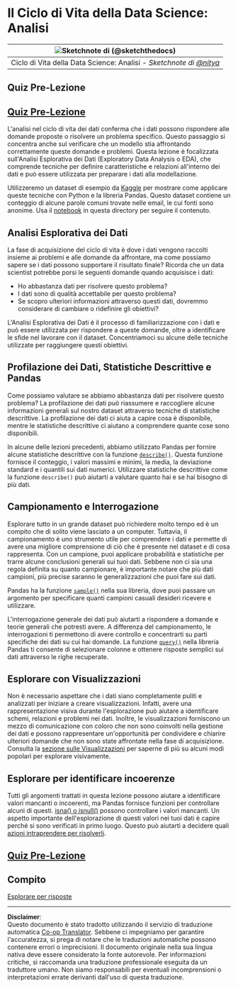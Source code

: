 <!--
CO_OP_TRANSLATOR_METADATA:
{
  "original_hash": "d92f57eb110dc7f765c05cbf0f837c77",
  "translation_date": "2025-08-28T10:56:04+00:00",
  "source_file": "4-Data-Science-Lifecycle/15-analyzing/README.md",
  "language_code": "it"
}
-->
# Il Ciclo di Vita della Data Science: Analisi

|![ Sketchnote di [(@sketchthedocs)](https://sketchthedocs.dev) ](../../sketchnotes/15-Analyzing.png)|
|:---:|
| Ciclo di Vita della Data Science: Analisi - _Sketchnote di [@nitya](https://twitter.com/nitya)_ |

## Quiz Pre-Lezione

## [Quiz Pre-Lezione](https://purple-hill-04aebfb03.1.azurestaticapps.net/quiz/28)

L'analisi nel ciclo di vita dei dati conferma che i dati possono rispondere alle domande proposte o risolvere un problema specifico. Questo passaggio si concentra anche sul verificare che un modello stia affrontando correttamente queste domande e problemi. Questa lezione è focalizzata sull'Analisi Esplorativa dei Dati (Exploratory Data Analysis o EDA), che comprende tecniche per definire caratteristiche e relazioni all'interno dei dati e può essere utilizzata per preparare i dati alla modellazione.

Utilizzeremo un dataset di esempio da [Kaggle](https://www.kaggle.com/balaka18/email-spam-classification-dataset-csv/version/1) per mostrare come applicare queste tecniche con Python e la libreria Pandas. Questo dataset contiene un conteggio di alcune parole comuni trovate nelle email, le cui fonti sono anonime. Usa il [notebook](notebook.ipynb) in questa directory per seguire il contenuto.

## Analisi Esplorativa dei Dati

La fase di acquisizione del ciclo di vita è dove i dati vengono raccolti insieme ai problemi e alle domande da affrontare, ma come possiamo sapere se i dati possono supportare il risultato finale? 
Ricorda che un data scientist potrebbe porsi le seguenti domande quando acquisisce i dati:
-   Ho abbastanza dati per risolvere questo problema?
-   I dati sono di qualità accettabile per questo problema?
-   Se scopro ulteriori informazioni attraverso questi dati, dovremmo considerare di cambiare o ridefinire gli obiettivi?

L'Analisi Esplorativa dei Dati è il processo di familiarizzazione con i dati e può essere utilizzata per rispondere a queste domande, oltre a identificare le sfide nel lavorare con il dataset. Concentriamoci su alcune delle tecniche utilizzate per raggiungere questi obiettivi.

## Profilazione dei Dati, Statistiche Descrittive e Pandas
Come possiamo valutare se abbiamo abbastanza dati per risolvere questo problema? La profilazione dei dati può riassumere e raccogliere alcune informazioni generali sul nostro dataset attraverso tecniche di statistiche descrittive. La profilazione dei dati ci aiuta a capire cosa è disponibile, mentre le statistiche descrittive ci aiutano a comprendere quante cose sono disponibili.

In alcune delle lezioni precedenti, abbiamo utilizzato Pandas per fornire alcune statistiche descrittive con la funzione [`describe()`](https://pandas.pydata.org/pandas-docs/stable/reference/api/pandas.DataFrame.describe.html). Questa funzione fornisce il conteggio, i valori massimi e minimi, la media, la deviazione standard e i quantili sui dati numerici. Utilizzare statistiche descrittive come la funzione `describe()` può aiutarti a valutare quanto hai e se hai bisogno di più dati.

## Campionamento e Interrogazione
Esplorare tutto in un grande dataset può richiedere molto tempo ed è un compito che di solito viene lasciato a un computer. Tuttavia, il campionamento è uno strumento utile per comprendere i dati e permette di avere una migliore comprensione di ciò che è presente nel dataset e di cosa rappresenta. Con un campione, puoi applicare probabilità e statistiche per trarre alcune conclusioni generali sui tuoi dati. Sebbene non ci sia una regola definita su quanto campionare, è importante notare che più dati campioni, più precise saranno le generalizzazioni che puoi fare sui dati. 

Pandas ha la funzione [`sample()`](https://pandas.pydata.org/pandas-docs/stable/reference/api/pandas.DataFrame.sample.html) nella sua libreria, dove puoi passare un argomento per specificare quanti campioni casuali desideri ricevere e utilizzare.

L'interrogazione generale dei dati può aiutarti a rispondere a domande e teorie generali che potresti avere. A differenza del campionamento, le interrogazioni ti permettono di avere controllo e concentrarti su parti specifiche dei dati su cui hai domande. La funzione [`query()`](https://pandas.pydata.org/pandas-docs/stable/reference/api/pandas.DataFrame.query.html) nella libreria Pandas ti consente di selezionare colonne e ottenere risposte semplici sui dati attraverso le righe recuperate.

## Esplorare con Visualizzazioni
Non è necessario aspettare che i dati siano completamente puliti e analizzati per iniziare a creare visualizzazioni. Infatti, avere una rappresentazione visiva durante l'esplorazione può aiutare a identificare schemi, relazioni e problemi nei dati. Inoltre, le visualizzazioni forniscono un mezzo di comunicazione con coloro che non sono coinvolti nella gestione dei dati e possono rappresentare un'opportunità per condividere e chiarire ulteriori domande che non sono state affrontate nella fase di acquisizione. Consulta la [sezione sulle Visualizzazioni](../../../../../../../../../3-Data-Visualization) per saperne di più su alcuni modi popolari per esplorare visivamente.

## Esplorare per identificare incoerenze
Tutti gli argomenti trattati in questa lezione possono aiutare a identificare valori mancanti o incoerenti, ma Pandas fornisce funzioni per controllare alcuni di questi. [isna() o isnull()](https://pandas.pydata.org/pandas-docs/stable/reference/api/pandas.isna.html) possono controllare i valori mancanti. Un aspetto importante dell'esplorazione di questi valori nei tuoi dati è capire perché si sono verificati in primo luogo. Questo può aiutarti a decidere quali [azioni intraprendere per risolverli](/2-Working-With-Data/08-data-preparation/notebook.ipynb).

## [Quiz Pre-Lezione](https://purple-hill-04aebfb03.1.azurestaticapps.net/quiz/27)

## Compito

[Esplorare per risposte](assignment.md)

---

**Disclaimer**:  
Questo documento è stato tradotto utilizzando il servizio di traduzione automatica [Co-op Translator](https://github.com/Azure/co-op-translator). Sebbene ci impegniamo per garantire l'accuratezza, si prega di notare che le traduzioni automatiche possono contenere errori o imprecisioni. Il documento originale nella sua lingua nativa deve essere considerato la fonte autorevole. Per informazioni critiche, si raccomanda una traduzione professionale eseguita da un traduttore umano. Non siamo responsabili per eventuali incomprensioni o interpretazioni errate derivanti dall'uso di questa traduzione.